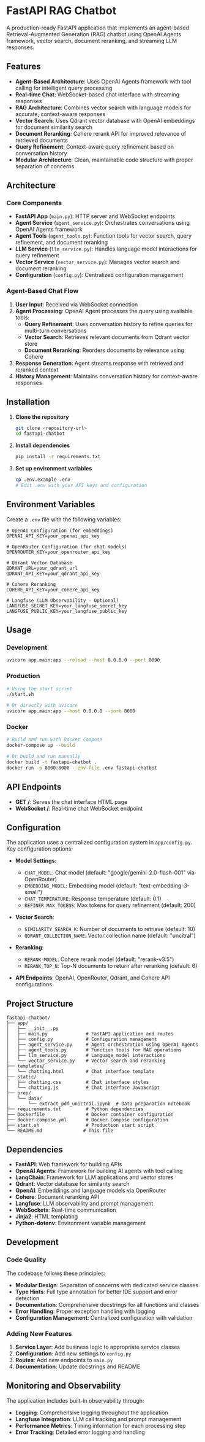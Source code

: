 # FastAPI RAG Chatbot

A production-ready FastAPI application that implements an agent-based Retrieval-Augmented Generation (RAG) chatbot using OpenAI Agents framework, vector search, document reranking, and streaming LLM responses.

## Features

- **Agent-Based Architecture**: Uses OpenAI Agents framework with tool calling for intelligent query processing
- **Real-time Chat**: WebSocket-based chat interface with streaming responses
- **RAG Architecture**: Combines vector search with language models for accurate, context-aware responses
- **Vector Search**: Uses Qdrant vector database with OpenAI embeddings for document similarity search
- **Document Reranking**: Cohere rerank API for improved relevance of retrieved documents
- **Query Refinement**: Context-aware query refinement based on conversation history
- **Modular Architecture**: Clean, maintainable code structure with proper separation of concerns

## Architecture

### Core Components

- **FastAPI App** (`main.py`): HTTP server and WebSocket endpoints
- **Agent Service** (`agent_service.py`): Orchestrates conversations using OpenAI Agents framework
- **Agent Tools** (`agent_tools.py`): Function tools for vector search, query refinement, and document reranking
- **LLM Service** (`llm_service.py`): Handles language model interactions for query refinement
- **Vector Service** (`vector_service.py`): Manages vector search and document reranking
- **Configuration** (`config.py`): Centralized configuration management

### Agent-Based Chat Flow

1. **User Input**: Received via WebSocket connection
2. **Agent Processing**: OpenAI Agent processes the query using available tools:
   - **Query Refinement**: Uses conversation history to refine queries for multi-turn conversations
   - **Vector Search**: Retrieves relevant documents from Qdrant vector store
   - **Document Reranking**: Reorders documents by relevance using Cohere
3. **Response Generation**: Agent streams response with retrieved and reranked context
4. **History Management**: Maintains conversation history for context-aware responses

## Installation

1. **Clone the repository**
   ```bash
   git clone <repository-url>
   cd fastapi-chatbot
   ```

2. **Install dependencies**
   ```bash
   pip install -r requirements.txt
   ```

3. **Set up environment variables**
   ```bash
   cp .env.example .env
   # Edit .env with your API keys and configuration
   ```

## Environment Variables

Create a `.env` file with the following variables:

```env
# OpenAI Configuration (for embeddings)
OPENAI_API_KEY=your_openai_api_key

# OpenRouter Configuration (for chat models)
OPENROUTER_KEY=your_openrouter_api_key

# Qdrant Vector Database
QDRANT_URL=your_qdrant_url
QDRANT_API_KEY=your_qdrant_api_key

# Cohere Reranking
COHERE_API_KEY=your_cohere_api_key

# Langfuse (LLM Observability - Optional)
LANGFUSE_SECRET_KEY=your_langfuse_secret_key
LANGFUSE_PUBLIC_KEY=your_langfuse_public_key
```

## Usage

### Development

```bash
uvicorn app.main:app --reload --host 0.0.0.0 --port 8000
```

### Production

```bash
# Using the start script
./start.sh

# Or directly with uvicorn
uvicorn app.main:app --host 0.0.0.0 --port 8000
```

### Docker

```bash
# Build and run with Docker Compose
docker-compose up --build

# Or build and run manually
docker build -t fastapi-chatbot .
docker run -p 8000:8000 --env-file .env fastapi-chatbot
```

## API Endpoints

- **GET /**: Serves the chat interface HTML page
- **WebSocket /**: Real-time chat WebSocket endpoint

## Configuration

The application uses a centralized configuration system in `app/config.py`. Key configuration options:

- **Model Settings**:
  - `CHAT_MODEL`: Chat model (default: "google/gemini-2.0-flash-001" via OpenRouter)
  - `EMBEDDING_MODEL`: Embedding model (default: "text-embedding-3-small")
  - `CHAT_TEMPERATURE`: Response temperature (default: 0.1)
  - `REFINER_MAX_TOKENS`: Max tokens for query refinement (default: 200)

- **Vector Search**:
  - `SIMILARITY_SEARCH_K`: Number of documents to retrieve (default: 10)
  - `QDRANT_COLLECTION_NAME`: Vector collection name (default: "uncitral")

- **Reranking**:
  - `RERANK_MODEL`: Cohere rerank model (default: "rerank-v3.5")
  - `RERANK_TOP_N`: Top-N documents to return after reranking (default: 6)

- **API Endpoints**: OpenAI, OpenRouter, Qdrant, and Cohere API configurations

## Project Structure

```
fastapi-chatbot/
├── app/
│   ├── __init__.py
│   ├── main.py              # FastAPI application and routes
│   ├── config.py            # Configuration management
│   ├── agent_service.py     # Agent orchestration using OpenAI Agents
│   ├── agent_tools.py       # Function tools for RAG operations
│   ├── llm_service.py       # Language model interactions
│   └── vector_service.py    # Vector search and reranking
├── templates/
│   └── chatting.html        # Chat interface template
├── static/
│   ├── chatting.css         # Chat interface styles
│   └── chatting.js          # Chat interface JavaScript
├── prep/
│   └── data/
│       └── extract_pdf_unictral.ipynb  # Data preparation notebook
├── requirements.txt         # Python dependencies
├── Dockerfile               # Docker container configuration
├── docker-compose.yml       # Docker Compose configuration
├── start.sh                 # Production start script
└── README.md               # This file
```

## Dependencies

- **FastAPI**: Web framework for building APIs
- **OpenAI Agents**: Framework for building AI agents with tool calling
- **LangChain**: Framework for LLM applications and vector stores
- **Qdrant**: Vector database for similarity search
- **OpenAI**: Embeddings and language models via OpenRouter
- **Cohere**: Document reranking API
- **Langfuse**: LLM observability and prompt management
- **WebSockets**: Real-time communication
- **Jinja2**: HTML templating
- **Python-dotenv**: Environment variable management

## Development

### Code Quality

The codebase follows these principles:

- **Modular Design**: Separation of concerns with dedicated service classes
- **Type Hints**: Full type annotation for better IDE support and error detection
- **Documentation**: Comprehensive docstrings for all functions and classes
- **Error Handling**: Proper exception handling with logging
- **Configuration Management**: Centralized configuration with validation

### Adding New Features

1. **Service Layer**: Add business logic to appropriate service classes
2. **Configuration**: Add new settings to `config.py`
3. **Routes**: Add new endpoints to `main.py`
4. **Documentation**: Update docstrings and README

## Monitoring and Observability

The application includes built-in observability through:

- **Logging**: Comprehensive logging throughout the application
- **Langfuse Integration**: LLM call tracking and prompt management
- **Performance Metrics**: Timing information for each processing step
- **Error Tracking**: Detailed error logging and handling

